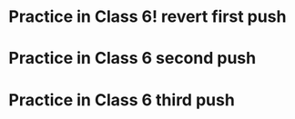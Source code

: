 # Practice in Class 6! revert first push

# Practice in Class 6 second push

# Practice in Class 6 third push


